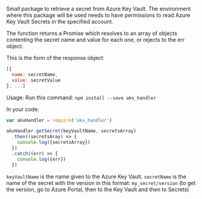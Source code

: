 Small package to retrieve a secret from Azure Key Vault. The environment where this package will be used needs to have permissions to read Azure Key Vault Secrets in the specified account.

The function returns a Promise which resolves to an array of objects contenting the secret name and value for each one, or rejects to the err object.

This is the form of the response object:

```js
[{
  name: secretName,
  value: secretValue
}, ...]
```

Usage:
Run this command:
`npm install --save akv_handler`

In your code:
```js
var akvHandler = require('akv_handler')

akvHandler.getSecret(keyVaultName, secretsArray)
  .then((secretsAray) => {
    console.log({secretsArray})
  })
  .catch((err) => {
    console.log({err})
  })
  ```

`keyVaultName` is the name given to the Azure Key Vault.
`secretName` is the name of the secret with the version in this format: `my_secret/version` (to get the version, go to Azure Portal, then to the Key Vault and then to Secrets)
